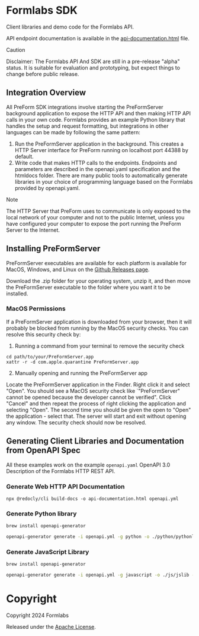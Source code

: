 # Formlabs SDK

Client libraries and demo code for the Formlabs API.

API endpoint documentation is available in the [api-documentation.html](api-documentation.html) file.

> [!CAUTION]
> Disclaimer: The Formlabs API And SDK are still in a pre-release "alpha" status. It is suitable for evaluation and prototyping, but expect things to change before public release.

## Integration Overview

All PreForm SDK integrations involve starting the PreFormServer background application to expose the HTTP API and then making HTTP API calls in your own code. Formlabs provides an example Python library that handles the setup and request formatting, but integrations in other languages can be made by following the same pattern:

1. Run the PreFormServer application in the background. This creates a HTTP Server interface for PreForm running on localhost port 44388 by default.
2. Write code that makes HTTP calls to the endpoints. Endpoints and parameters are described in the openapi.yaml specification and the htmldocs folder. There are many public tools to automatically generate libraries in your choice of programming language based on the Formlabs provided by openapi.yaml.

> [!NOTE]
> The HTTP Server that PreForm uses to communicate is only exposed to the local network of your computer and not to the public Internet, unless you have configured your computer to expose the port running the PreForm Server to the Internet.


## Installing PreFormServer

PreFormServer executables are available for each platform is available for MacOS, Windows, and Linux on the [Github Releases page](https://github.com/Formlabs/Formlabs-SDK/releases).

Download the .zip folder for your operating system, unzip it, and then move the PreFormServer executable to the folder where you want it to be installed.

### MacOS Permissions

If a PreFormServer application is downloaded from your browser, then it will probably be blocked from running by the MacOS security checks. You can resolve this security check by:

1. Running a command from your terminal to remove the security check

```
cd path/to/your/PreFormServer.app
xattr -r -d com.apple.quarantine PreFormServer.app
```

2. Manually opening and running the PreFormServer app

Locate the PreFormServer application in the Finder. Right click it and select "Open". You should see a MacOS security check like `"PreFormServer" cannot be opened because the developer cannot be verified". Click "Cancel" and then repeat the process of right clicking the application and selecting "Open". The second time you should be given the open to "Open" the application - select that. The server will start and exit without opening any window. The security check should now be resolved.

## Generating Client Libraries and Documentation from OpenAPI Spec

All these examples work on the example `openapi.yaml` OpenAPI 3.0 Description of the Formlabs HTTP REST API.

### Generate Web HTTP API Documentation

```
npx @redocly/cli build-docs -o api-documentation.html openapi.yml
```

### Generate Python library

```bash
brew install openapi-generator

openapi-generator generate -i openapi.yml -g python -o ./python/pythonlib -c ./python/gen-config.yaml
```

### Generate JavaScript Library

```bash
brew install openapi-generator

openapi-generator generate -i openapi.yml -g javascript -o ./js/jslib -c ./js/gen-config.yaml
```

# Copyright
Copyright 2024 Formlabs

Released under the [Apache License](LICENSE).
